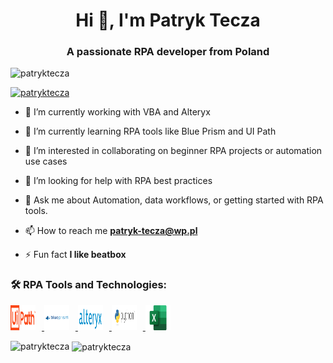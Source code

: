 <h1 align="center">Hi 👋, I'm Patryk Tecza</h1>
<h3 align="center">A passionate RPA developer from Poland</h3>

<p align="left"> <img src="https://komarev.com/ghpvc/?username=patryktecza&label=Profile%20views&color=0e75b6&style=flat" alt="patryktecza" /> </p>

<p align="left"> <a href="https://github.com/ryo-ma/github-profile-trophy"><img src="https://github-profile-trophy.vercel.app/?username=patryktecza" alt="patryktecza" /></a> </p>

- 🔭 I’m currently working with VBA and Alteryx 

- 🌱 I’m currently learning RPA tools like Blue Prism and UI Path

- 🤖 I’m interested in collaborating on beginner RPA projects or automation use cases

- 🤝 I’m looking for help with RPA best practices

- 💬 Ask me about Automation, data workflows, or getting started with RPA tools.

- 📫 How to reach me **patryk-tecza@wp.pl**

- ⚡ Fun fact **I like beatbox**

<h3 align="left">🛠️ RPA Tools and Technologies:</h3>
<p align="left">
  <a href="https://www.uipath.com/" target="_blank" rel="noreferrer">
    <img src="assets/icons/uipath.png" alt="UiPath" width="40" height="40" style="margin-right:10px;"/>
  </a>
  <a href="https://www.blueprism.com/" target="_blank" rel="noreferrer">
    <img src="assets/icons/blueprism.png" alt="Blue Prism" width="40" height="40" style="margin-right:10px;"/>
  </a>
  <a href="https://www.alteryx.com/" target="_blank" rel="noreferrer">
    <img src="assets/icons/alteryx.png" alt="Alteryx" width="40" height="40" style="margin-right:10px;"/>
  </a>
  <a href="https://www.python.org/" target="_blank" rel="noreferrer">
    <img src="assets/icons/python.png" alt="Python" width="40" height="40" style="margin-right:10px;"/>
  </a>
  <a href="https://www.microsoft.com/en-us/microsoft-365/excel" target="_blank" rel="noreferrer">
    <img src="assets/icons/excel.png" alt="Excel" width="40" height="40" style="margin-right:10px;"/>
  </a>
</p>

<p><img align="left" src="https://github-readme-stats.vercel.app/api/top-langs?username=patryktecza&show_icons=true&locale=en&layout=compact" alt="patryktecza" /></p>

<p>&nbsp;<img align="center" src="https://github-readme-stats.vercel.app/api?username=patryktecza&show_icons=true&locale=en" alt="patryktecza" /></p>
